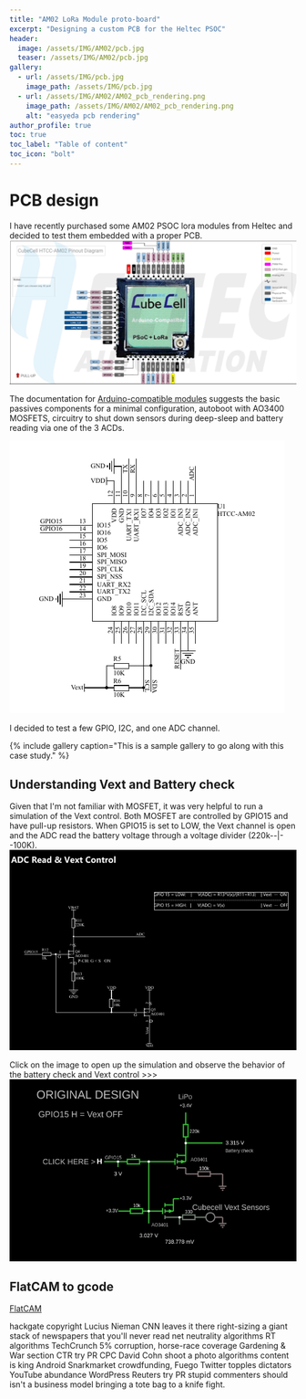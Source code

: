 ```yaml
---
title: "AM02 LoRa Module proto-board"
excerpt: "Designing a custom PCB for the Heltec PSOC"
header:
  image: /assets/IMG/AM02/pcb.jpg
  teaser: /assets/IMG/AM02/pcb.jpg
gallery:
  - url: /assets/IMG/pcb.jpg
    image_path: /assets/IMG/pcb.jpg
  - url: /assets/IMG/AM02/AM02_pcb_rendering.png
    image_path: /assets/IMG/AM02/AM02_pcb_rendering.png
    alt: "easyeda pcb rendering"
author_profile: true
toc: true
toc_label: "Table of content"
toc_icon: "bolt" 
---
```

# PCB design 

I have recently purchased some AM02 PSOC lora modules from Heltec and decided to test them embedded with a proper PCB. ![AM02](/assets/IMG/AM02/AM02_pinout.png) 

The documentation for [Arduino-compatible modules](https://heltec-automation-docs.readthedocs.io/en/latest/cubecell/module/htcc-am02/index.html) suggests the basic passives components for a minimal configuration, autoboot with AO3400 MOSFETS, circuitry to shut down sensors during deep-sleep and battery reading via one of the 3 ACDs. 

![AM02](/assets/IMG/AM02/AM02_U_schematics.png) 

I decided to test a few GPIO, I2C, and one ADC channel.

{% include gallery caption="This is a sample gallery to go along with this case study." %}

## Understanding Vext and Battery check

Given that I'm not familiar with MOSFET, it was very helpful to run a simulation of the Vext control. Both MOSFET are controlled by GPIO15 and have pull-up resistors. When GPIO15 is set to LOW, the Vext channel is open and the ADC read the battery voltage through a voltage divider (220k--|--100K).
![AM02](/assets/IMG/AM02/AM02_vext_ADC.png) 

Click on the image to open up the simulation and observe the behavior of the battery check and Vext control >>>
[![](/assets/IMG/AM02/am02_vext.png)](https://tinyurl.com/ye5n64h7 "go to simulation")

## FlatCAM to gcode
[FlatCAM](https://bitbucket.org/jpcgt/flatcam/src)

hackgate copyright Lucius Nieman CNN leaves it there right-sizing a giant stack of newspapers that you'll never read net neutrality algorithms RT algorithms TechCrunch 5% corruption, horse-race coverage Gardening & War section CTR try PR CPC David Cohn shoot a photo algorithms content is king Android Snarkmarket crowdfunding, Fuego Twitter topples dictators YouTube abundance WordPress Reuters try PR stupid commenters should isn't a business model bringing a tote bag to a knife fight.
